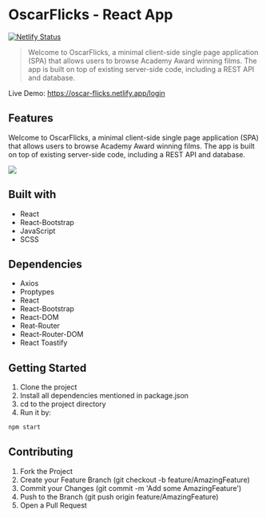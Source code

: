 # OscarFlicks - React App

[![Netlify Status](https://api.netlify.com/api/v1/badges/11f922c6-cb91-4dca-acca-aa4cfd0ebbbf/deploy-status)](https://app.netlify.com/sites/oscar-flicks/deploys)

> Welcome to OscarFlicks, a minimal client-side single page application (SPA) that allows users to browse Academy Award winning films. The app is built on top of existing server-side code, including a REST API and database.

Live Demo: https://oscar-flicks.netlify.app/login

## Features

Welcome to OscarFlicks, a minimal client-side single page application (SPA) that allows users to browse Academy Award winning films. The app is built on top of existing server-side code, including a REST API and database.

![](header.png)

## Built with

- React
- React-Bootstrap
- JavaScript
- SCSS

## Dependencies

- Axios
- Proptypes
- React
- React-Bootstrap
- React-DOM
- Reat-Router
- React-Router-DOM
- React Toastify

## Getting Started

1. Clone the project
2. Install all dependencies mentioned in package.json
3. cd to the project directory
4. Run it by:

```sh
npm start
```

## Contributing

1. Fork the Project
2. Create your Feature Branch (git checkout -b feature/AmazingFeature)
3. Commit your Changes (git commit -m 'Add some AmazingFeature')
4. Push to the Branch (git push origin feature/AmazingFeature)
5. Open a Pull Request
